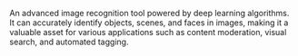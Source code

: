 An advanced image recognition tool powered by deep learning algorithms. It can accurately identify objects, scenes, and faces in images, making it a valuable asset for various applications such as content moderation, visual search, and automated tagging.